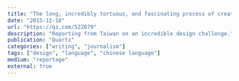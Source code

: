```yaml
---
title: "The long, incredibly tortuous, and fascinating process of creating a Chinese font"
date: "2015-12-18"
url: "https://qz.com/522079"
description: "Reporting from Taiwan on an incredible design challenge."
publication: "Quartz"
categories: ["writing", "journalism"]
tags: ["design", "language", "chinese language"]
medium: "reportage"
external: true
---
```

